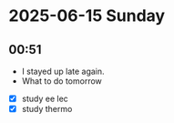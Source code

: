# 2025-06-15 Sunday

## 00:51

* I stayed up late again.
* What to do tomorrow
* [x] study ee lec
* [x] study thermo
